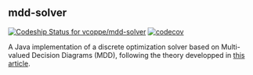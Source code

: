 ## mdd-solver

[ ![Codeship Status for vcoppe/mdd-solver](https://app.codeship.com/projects/12e85050-303f-0136-d8f8-0a3261184ed0/status?branch=master)](https://app.codeship.com/projects/288562) [![codecov](https://codecov.io/gh/vcoppe/mdd-solver/branch/master/graph/badge.svg)](https://codecov.io/gh/vcoppe/mdd-solver)

A Java implementation of a discrete optimization solver based on Multi-valued Decision Diagrams (MDD), following the theory developped in [this article](https://www.andrew.cmu.edu/user/vanhoeve/papers/discrete_opt_with_DDs.pdf).

